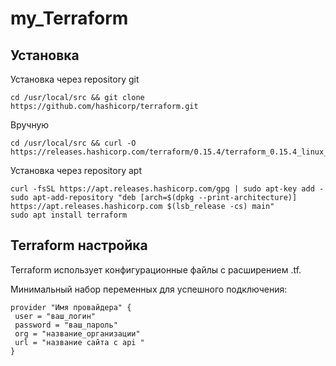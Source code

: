 # my_Terraform
##  Установка
Установка через repository git
```
cd /usr/local/src && git clone https://github.com/hashicorp/terraform.git
```
Вручную
```
cd /usr/local/src && curl -O 
https://releases.hashicorp.com/terraform/0.15.4/terraform_0.15.4_linux_arm.zip 
```
 Установка через repository apt
 ```
curl -fsSL https://apt.releases.hashicorp.com/gpg | sudo apt-key add -
sudo apt-add-repository "deb [arch=$(dpkg --print-architecture)] 
https://apt.releases.hashicorp.com $(lsb_release -cs) main"
sudo apt install terraform

 ```
 ##  Terraform настройка

 Terraform использует конфигурационные файлы с расширением 
.tf. 

Минимальный набор переменных для успешного 
подключения:
```
provider "Имя провайдера" {
 user = "ваш_логин"
 password = "ваш_пароль"
 org = "название_организации"
 url = "название сайта с api "
}

```
